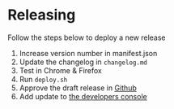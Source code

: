 # Releasing

Follow the steps below to deploy a new release

1.  Increase version number in manifest.json
4.  Update the changelog in `changelog.md`
3.  Test in Chrome & Firefox
2.  Run `deploy.sh`
6.  Approve the draft release in [Github](https://github.com/jplattel/obsidian-clipper/releases)
6.  Add update to [the developers console](https://chrome.google.com/webstore/devconsole/)
